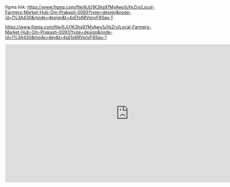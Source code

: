 figma link: https://www.figma.com/file/6JU1K3hs97MvAwu1uYeZry/Local-Farmers-Market-Hub-Om-Prakash-0093?type=design&node-id=1%3A430&mode=design&t=4sEfo6RVsnvF8Sau-1

https://www.figma.com/file/6JU1K3hs97MvAwu1uYeZry/Local-Farmers-Market-Hub-Om-Prakash-0093?type=design&node-id=1%3A430&mode=dev&t=4sEfo6RVsnvF8Sau-1

<iframe style="border: 1px solid rgba(0, 0, 0, 0.1);" width="800" height="450" src="https://www.figma.com/embed?embed_host=share&url=https%3A%2F%2Fwww.figma.com%2Ffile%2F6JU1K3hs97MvAwu1uYeZry%2FLocal-Farmers-Market-Hub-Om-Prakash-0093%3Ftype%3Ddesign%26node-id%3D1%253A430%26mode%3Ddesign%26t%3D4sEfo6RVsnvF8Sau-1" allowfullscreen></iframe>
